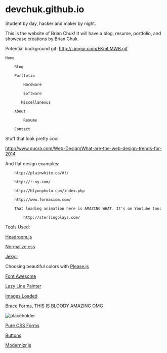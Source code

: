 devchuk.github.io
=================

Student by day, hacker and maker by night.

This is the website of Brian Chuk! It will have a blog, resume, portfolio, and showcase creations by Brian Chuk.

Potential background gif: http://i.imgur.com/EKmLMWB.gif

	Home

		Blog

		Portfolio

			Hardware

			Software

	 	   Miscellaneous

		About

			Resume

		Contact


Stuff that look pretty cool:

http://www.quora.com/Web-Design/What-are-the-web-design-trends-for-2014	

And flat design examples:

		http://plainwhite.co/#!/

		http://r-ny.com/

		http://hlynnphoto.com/index.php

		http://www.formaxiom.com/

		That loading animation here is AMAZING WHAT. It's on Youtube too:

			http://sterlingplays.com/


Tools Used:

[Headroom.js](http://wicky.nillia.ms/headroom.js/)

[Normalize.css](http://necolas.github.io/normalize.css/)

[Jekyll](http://jekyllrb.com)

Choosing beautiful colors with [Please.js](http://www.checkman.io/please)

[Font Awesome](http://fortawesome.github.io/Font-Awesome/)

[Lazy Line Painter](http://lazylinepainter.info/)

[Images Loaded](http://imagesloaded.desandro.com/)

[Brace Forms](http://forms.brace.io/), THIS IS BLOODY AMAZING OMG

![placeholder](http://i.imgur.com/jTBgwTL.jpg "GOGOGO")

[Pure CSS Forms](http://purecss.io/forms/)

[Buttons](http://alexwolfe.github.io/Buttons/)

[Modernizr.js](http://modernizr.com/)